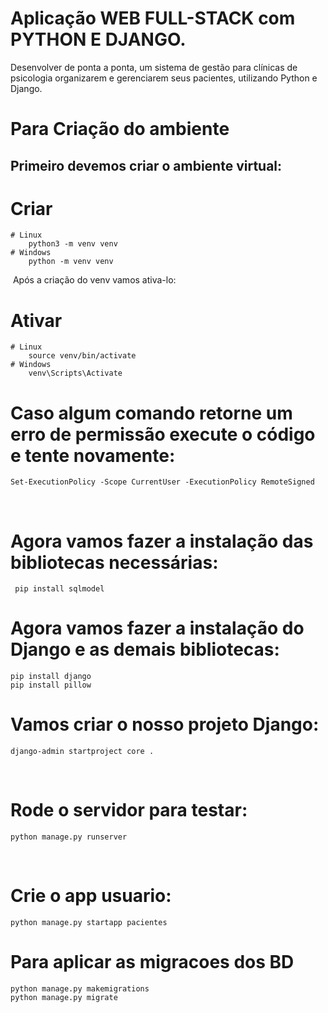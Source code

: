 # Aplicação WEB FULL-STACK com PYTHON E DJANGO.
Desenvolver de ponta a ponta, um sistema de gestão para clínicas de psicologia organizarem e gerenciarem seus pacientes, utilizando Python e Django.

# Para Criação do ambiente
## Primeiro devemos criar o ambiente virtual:
# Criar
	# Linux
		python3 -m venv venv
	# Windows
		python -m venv venv
​
Após a criação do venv vamos ativa-lo:
# Ativar
	# Linux
		source venv/bin/activate
	# Windows
		venv\Scripts\Activate

# Caso algum comando retorne um erro de permissão execute o código e tente novamente:
    Set-ExecutionPolicy -Scope CurrentUser -ExecutionPolicy RemoteSigned
​
# Agora vamos fazer a instalação das bibliotecas necessárias:
     pip install sqlmodel
     
# Agora vamos fazer a instalação do Django e as demais bibliotecas:
    pip install django
    pip install pillow

# Vamos criar o nosso projeto Django:
    django-admin startproject core .
​
# Rode o servidor para testar:
    python manage.py runserver
​
# Crie o app usuario:
    python manage.py startapp pacientes

# Para aplicar as migracoes dos BD
    python manage.py makemigrations
    python manage.py migrate

    
